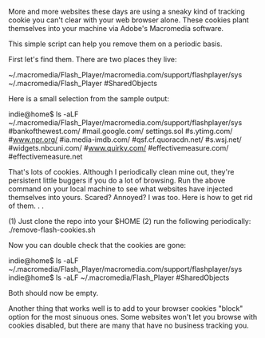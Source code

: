 More and more websites these days are using a sneaky kind of tracking cookie you can't clear with your web browser alone.  These cookies plant themselves into your machine via Adobe's Macromedia software.  

This simple script can help you remove them on a periodic basis.  

First let's find them.  There are two places they live:  

 ~/.macromedia/Flash_Player/macromedia.com/support/flashplayer/sys
 ~/.macromedia/Flash_Player #SharedObjects

Here is a small selection from the sample output:

indie@home$ ls -aLF ~/.macromedia/Flash_Player/macromedia.com/support/flashplayer/sys
#bankofthewest.com/  #mail.google.com/      settings.sol  #s.ytimg.com/         #www.npr.org/  #ia.media-imdb.com/  #qsf.cf.quoracdn.net/  #s.wsj.net/   #widgets.nbcuni.com/  #www.quirky.com/  #effectivemeasure.com/ #effectivemeasure.net

That's lots of cookies.   Although I periodically clean mine out, they're persistent little buggers if you do a lot of browsing.  Run the above command on your local machine to see what websites have injected themselves into yours.  Scared?  Annoyed?  I was too.  Here is how to get rid of them. . .

(1) Just clone the repo into your $HOME 
(2) run the following periodically:  ./remove-flash-cookies.sh

Now you can double check that the cookies are gone:

indie@home$  ls -aLF  ~/.macromedia/Flash_Player/macromedia.com/support/flashplayer/sys
indie@home$  ls -aLF  ~/.macromedia/Flash_Player #SharedObjects

Both should now be empty. 

Another thing that works well is to add to your browser cookies "block" option for the most sinuous ones.  Some websites won't let you browse with cookies disabled, but there are many that have no business tracking you.  
